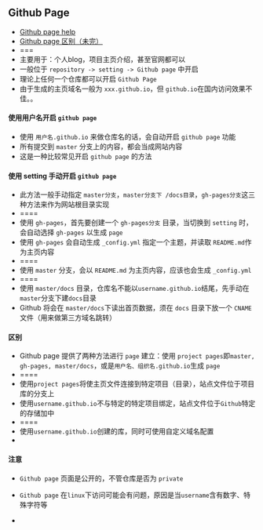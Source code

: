 ## Github Page

* [Github page help](https://help.github.com/articles/configuring-a-publishing-source-for-github-pages)
* [Github page 区别（未完）](https://help.github.com/articles/user-organization-and-project-pages/)
* ===
* 主要用于：个人blog，项目主页介绍，甚至官网都可以
* 一般位于 `repository -> setting -> Github page` 中开启
* 理论上任何一个仓库都可以开启 `Github Page`
* 由于生成的主页域名一般为 `xxx.github.io`，但 `github.io`在国内访问效果不佳。。


#### 使用用户名开启 `github page`

* 使用 `用户名.github.io` 来做仓库名的话，会自动开启 `github page` 功能
* 所有提交到 `master` 分支上的内容，都会当成网站内容
* 这是一种比较常见开启 `github page` 的方法


#### 使用 setting 手动开启 `github page`

* 此方法一般手动指定 `master分支`，`master分支下 /docs目录`，`gh-pages分支`这三种方法来作为网站根目录实现
* ====
* 使用 `gh-pages`，首先要创建一个 `gh-pages分支` 目录，当切换到 `setting` 时，会自动选择 `gh-pages` 以生成 `page`
* 使用 `gh-pages` 会自动生成 `_config.yml` 指定一个主题，并读取 `README.md`作为主页内容
* ====
* 使用 `master` 分支，会以 `README.md` 为主页内容，应该也会生成 `_config.yml`
* ====
* 使用 `master/docs` 目录，仓库名不能以`username.github.io`结尾，先手动在`master`分支下建`docs`目录
* Github 将会在 `master/docs`下读出首页数据，须在 `docs` 目录下放一个 `CNAME`文件（用来做第三方域名跳转）


#### 区别

* Github page 提供了两种方法进行 `page` 建立：使用 `project pages`即`master, gh-pages, master/docs`，或是`用户名、组织名.github.io`生成 `page`
* ====
* 使用`project pages`将使主页文件连接到特定项目（目录），站点文件位于项目库的分支上
* 使用`username.github.io`不与特定的特定项目绑定，站点文件位于`Github`特定的存储加中
* ====
* 使用`username.github.io`创建的库，同时可使用自定义域名配置
* 



#### 注意

* `Github page` 页面是公开的，不管仓库是否为 `private`
* `Github page` 在`linux`下访问可能会有问题，原因是当`username`含有数字、特殊字符等

* 